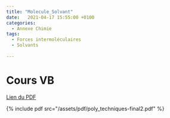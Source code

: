 ```yaml
---
title: "Molecule_Solvant"
date:   2021-04-17 15:55:00 +0100
categories:
  - Annexe Chimie
tags:
  - Forces intermoléculaires
  - Solvants
  
---
```


# Cours VB

[Lien du PDF](/assets/pdf/13-AM2_Molecules_et_solvants.pdf.pdf)

{% include pdf src="/assets/pdf/poly_techniques-final2.pdf" %}
